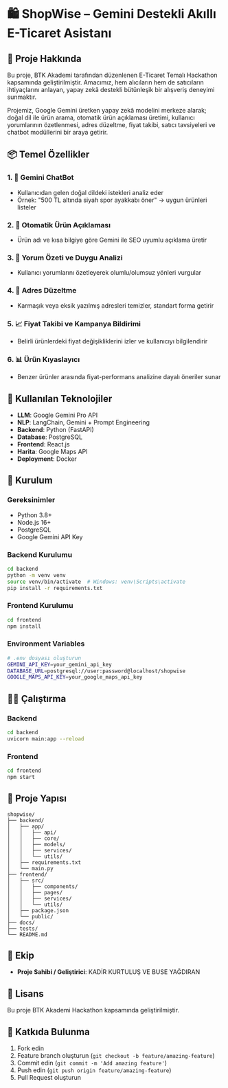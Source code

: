 # 🛍️ ShopWise – Gemini Destekli Akıllı E-Ticaret Asistanı

## 📌 Proje Hakkında

Bu proje, BTK Akademi tarafından düzenlenen E-Ticaret Temalı Hackathon kapsamında geliştirilmiştir. Amacımız, hem alıcıların hem de satıcıların ihtiyaçlarını anlayan, yapay zekâ destekli bütünleşik bir alışveriş deneyimi sunmaktır.

Projemiz, Google Gemini üretken yapay zekâ modelini merkeze alarak; doğal dil ile ürün arama, otomatik ürün açıklaması üretimi, kullanıcı yorumlarının özetlenmesi, adres düzeltme, fiyat takibi, satıcı tavsiyeleri ve chatbot modüllerini bir araya getirir.

## 📦 Temel Özellikler

### 1. 🤖 Gemini ChatBot
- Kullanıcıdan gelen doğal dildeki istekleri analiz eder
- Örnek: "500 TL altında siyah spor ayakkabı öner" → uygun ürünleri listeler

### 2. 🧠 Otomatik Ürün Açıklaması
- Ürün adı ve kısa bilgiye göre Gemini ile SEO uyumlu açıklama üretir

### 3. 💬 Yorum Özeti ve Duygu Analizi
- Kullanıcı yorumlarını özetleyerek olumlu/olumsuz yönleri vurgular

### 4. 📍 Adres Düzeltme
- Karmaşık veya eksik yazılmış adresleri temizler, standart forma getirir

### 5. 📈 Fiyat Takibi ve Kampanya Bildirimi
- Belirli ürünlerdeki fiyat değişikliklerini izler ve kullanıcıyı bilgilendirir

### 6. 📊 Ürün Kıyaslayıcı
- Benzer ürünler arasında fiyat-performans analizine dayalı öneriler sunar

## 🧱 Kullanılan Teknolojiler

- **LLM**: Google Gemini Pro API
- **NLP**: LangChain, Gemini + Prompt Engineering
- **Backend**: Python (FastAPI)
- **Database**: PostgreSQL
- **Frontend**: React.js
- **Harita**: Google Maps API
- **Deployment**: Docker

## 🚀 Kurulum

### Gereksinimler
- Python 3.8+
- Node.js 16+
- PostgreSQL
- Google Gemini API Key

### Backend Kurulumu
```bash
cd backend
python -m venv venv
source venv/bin/activate  # Windows: venv\Scripts\activate
pip install -r requirements.txt
```

### Frontend Kurulumu
```bash
cd frontend
npm install
```

### Environment Variables
```bash
# .env dosyası oluşturun
GEMINI_API_KEY=your_gemini_api_key
DATABASE_URL=postgresql://user:password@localhost/shopwise
GOOGLE_MAPS_API_KEY=your_google_maps_api_key
```

## 🏃‍♂️ Çalıştırma

### Backend
```bash
cd backend
uvicorn main:app --reload
```

### Frontend
```bash
cd frontend
npm start
```

## 📁 Proje Yapısı

```
shopwise/
├── backend/
│   ├── app/
│   │   ├── api/
│   │   ├── core/
│   │   ├── models/
│   │   ├── services/
│   │   └── utils/
│   ├── requirements.txt
│   └── main.py
├── frontend/
│   ├── src/
│   │   ├── components/
│   │   ├── pages/
│   │   ├── services/
│   │   └── utils/
│   ├── package.json
│   └── public/
├── docs/
├── tests/
└── README.md
```

## 👥 Ekip

- **Proje Sahibi / Geliştirici**: KADİR KURTULUŞ VE BUSE YAĞDIRAN

## 📄 Lisans

Bu proje BTK Akademi Hackathon kapsamında geliştirilmiştir.

## 🤝 Katkıda Bulunma

1. Fork edin
2. Feature branch oluşturun (`git checkout -b feature/amazing-feature`)
3. Commit edin (`git commit -m 'Add amazing feature'`)
4. Push edin (`git push origin feature/amazing-feature`)
5. Pull Request oluşturun 